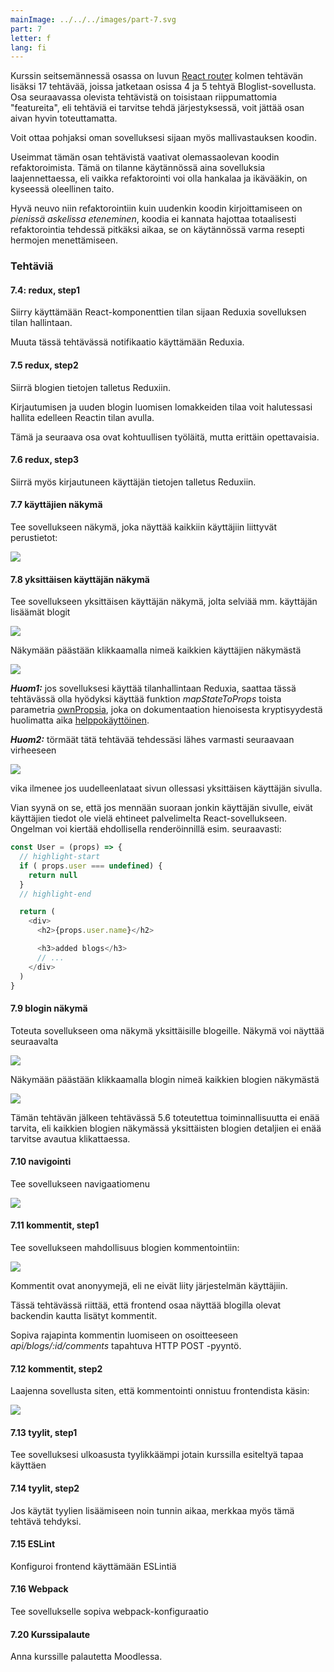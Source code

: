 ```yaml
---
mainImage: ../../../images/part-7.svg
part: 7
letter: f
lang: fi
---
```


<div class="content">

Kurssin seitsemännessä osassa on luvun [React router](/osa7/react_router) kolmen tehtävän lisäksi 17 tehtävää, joissa jatketaan osissa 4 ja 5 tehtyä Bloglist-sovellusta.  Osa seuraavassa olevista tehtävistä on toisistaan riippumattomia "featureita", eli tehtäviä ei tarvitse tehdä järjestyksessä, voit jättää osan aivan hyvin toteuttamatta.

Voit ottaa pohjaksi oman sovelluksesi sijaan myös mallivastauksen koodin.

Useimmat tämän osan tehtävistä vaativat olemassaolevan koodin refaktoroimista. Tämä on tilanne käytännössä aina sovelluksia laajennettaessa, eli vaikka refaktorointi voi olla hankalaa ja ikävääkin, on kyseessä oleellinen taito.

Hyvä neuvo niin refaktorointiin kuin uudenkin koodin kirjoittamiseen on <i>pienissä askelissa eteneminen</i>, koodia ei kannata hajottaa totaalisesti refaktorointia tehdessä pitkäksi aikaa, se on käytännössä varma resepti hermojen menettämiseen.

</div>

<div class="tasks">

### Tehtäviä

#### 7.4: redux, step1

Siirry käyttämään React-komponenttien tilan sijaan Reduxia sovelluksen tilan hallintaan.

Muuta tässä tehtävässä notifikaatio käyttämään Reduxia.

#### 7.5 redux, step2

Siirrä blogien tietojen talletus Reduxiin.

Kirjautumisen ja uuden blogin luomisen lomakkeiden tilaa voit halutessasi hallita edelleen Reactin tilan avulla. 

Tämä ja seuraava osa ovat kohtuullisen työläitä, mutta erittäin opettavaisia.

#### 7.6 redux, step3

Siirrä myös kirjautuneen käyttäjän tietojen talletus Reduxiin.

#### 7.7 käyttäjien näkymä

Tee sovellukseen näkymä, joka näyttää kaikkiin käyttäjiin liittyvät perustietot:

![](../../images/7/41.png)

#### 7.8 yksittäisen käyttäjän näkymä

Tee sovellukseen yksittäisen käyttäjän näkymä, jolta selviää mm. käyttäjän lisäämät blogit

![](../../images/7/44.png)

Näkymään päästään klikkaamalla nimeä kaikkien käyttäjien näkymästä

![](../../images/7/43.png)

<i>**Huom1:**</i> jos sovelluksesi käyttää tilanhallintaan Reduxia, saattaa tässä tehtävässä olla hyödyksi käyttää funktion _mapStateToProps_ toista parametria [ownPropsia](https://react-redux.js.org/api/connect#mapstatetoprops-state-ownprops-object), joka on dokumentaation hienoisesta kryptisyydestä huolimatta aika [helppokäyttöinen](https://stackoverflow.com/questions/41198842/what-is-the-use-of-the-ownprops-arg-in-mapstatetoprops-and-mapdispatchtoprops).

<i>**Huom2:**</i> törmäät tätä tehtävää tehdessäsi lähes varmasti seuraavaan virheeseen

![](../../images/7/42a.png)

vika ilmenee jos uudelleenlataat sivun ollessasi yksittäisen käyttäjän sivulla. 

Vian syynä on se, että jos mennään suoraan jonkin käyttäjän sivulle, eivät käyttäjien tiedot ole vielä ehtineet palvelimelta React-sovellukseen. Ongelman voi kiertää ehdollisella renderöinnillä esim. seuraavasti:

```js
const User = (props) => {
  // highlight-start
  if ( props.user === undefined) { 
    return null
  }
  // highlight-end

  return (
    <div>
      <h2>{props.user.name}</h2>

      <h3>added blogs</h3>
      // ...
    </div>
  )
}
```

#### 7.9 blogin näkymä

Toteuta sovellukseen oma näkymä yksittäisille blogeille. Näkymä voi näyttää seuraavalta

![](../../images/7/45.png)

Näkymään päästään klikkaamalla blogin nimeä kaikkien blogien näkymästä

![](../../images/7/46.png)

Tämän tehtävän jälkeen tehtävässä 5.6 toteutettua toiminnallisuutta ei enää tarvita, eli kaikkien blogien näkymässä yksittäisten blogien detaljien ei enää tarvitse avautua klikattaessa.

#### 7.10 navigointi

Tee sovellukseen navigaatiomenu

![](../../images/7/47.png)

#### 7.11 kommentit, step1

Tee sovellukseen mahdollisuus blogien kommentointiin:

![](../../images/7/48.png)

Kommentit ovat anonyymejä, eli ne eivät liity järjestelmän käyttäjiin.

Tässä tehtävässä riittää, että frontend osaa näyttää blogilla olevat backendin kautta lisätyt kommentit.

Sopiva rajapinta kommentin luomiseen on osoitteeseen <i>api/blogs/:id/comments</i> tapahtuva HTTP POST -pyyntö.

#### 7.12 kommentit, step2

Laajenna sovellusta siten, että kommentointi onnistuu frontendista käsin:

![](../../images/7/49.png)

#### 7.13 tyylit, step1

Tee sovelluksesi ulkoasusta tyylikkäämpi jotain kurssilla esiteltyä tapaa käyttäen

#### 7.14 tyylit, step2

Jos käytät tyylien lisäämiseen noin tunnin aikaa, merkkaa myös tämä tehtävä tehdyksi.

#### 7.15 ESLint

Konfiguroi frontend käyttämään ESLintiä

#### 7.16 Webpack

Tee sovellukselle sopiva webpack-konfiguraatio

#### 7.20 Kurssipalaute

Anna kurssille palautetta Moodlessa.

</div>
